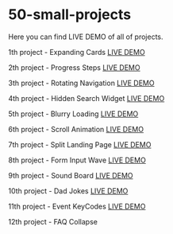 # 50-small-projects

Here you can find LIVE DEMO of all of projects.

1th project - Expanding Cards <a href="http://172.20.10.14:5500/1th%20project%20-%20Expanding%20Cards/index.html">LIVE DEMO</a>

2th project - Progress Steps <a href="http://172.20.10.14:5500/2th%20project%20-%20Progress%20Steps/index.html">LIVE DEMO</a>

3th project - Rotating Navigation <a href="http://172.20.10.14:5500/3th-%20Rotating%20Navigation/index.html">LIVE DEMO</a>

4th project - Hidden Search Widget <a href="http://172.20.10.14:5500/4th%265th%20project/4th%20-%20Hidden%20Search%20Widget/">LIVE DEMO</a>

5th project - Blurry Loading <a href="http://172.20.10.14:5500/4th%265th%20project/5th%20-%20Blurry%20Loading/">LIVE DEMO</a>

6th project - Scroll Animation <a href="http://172.20.10.14:5500/6th%20project%20-%20Scroll%20Animation/index.html">LIVE DEMO</a>

7th project - Split Landing Page <a href="http://172.20.10.14:5500/7th%20project%20-%20Split%20Landing%20Page/index.html">LIVE DEMO</a>

8th project - Form Input Wave <a href="http://172.20.10.14:5500/8th%20-%20Form%20Input%20Wave/index.html">LIVE DEMO</a>

9th project - Sound Board <a href="http://172.20.10.14:5500/9th%20-%20Sound%20Board/index.html">LIVE DEMO</a>

10th project - Dad Jokes <a href="http://172.20.10.14:5500/10th%20-%20Dad%20Jokes/index.html">LIVE DEMO</a>

11th project - Event KeyCodes <a href="http://172.20.10.14:5500/11th-%20Event%20KeyCodes/index.html">LIVE DEMO</a>

12th project - FAQ Collapse

